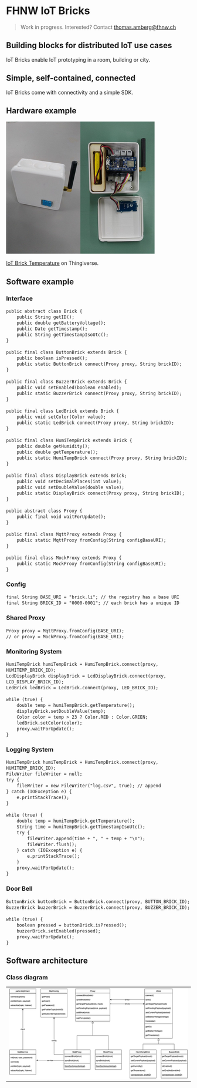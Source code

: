 # FHNW IoT Bricks
> Work in progress. Interested? Contact thomas.amberg@fhnw.ch
## Building blocks for distributed IoT use cases
IoT Bricks enable IoT prototyping in a room, building or city.
## Simple, self-contained, connected
IoT Bricks come with connectivity and a simple SDK.
## Hardware example
<img src="IoTBrickTemperature.jpg"/>

[IoT Brick Temperature](https://www.thingiverse.com/thing:3638252) on Thingiverse.

## Software example
### Interface
```
public abstract class Brick {
    public String getID();
    public double getBatteryVoltage();
    public Date getTimestamp();
    public String getTimestampIsoUtc();
}

public final class ButtonBrick extends Brick {
    public boolean isPressed();
    public static ButtonBrick connect(Proxy proxy, String brickID);
}

public final class BuzzerBrick extends Brick {
    public void setEnabled(boolean enabled);
    public static BuzzerBrick connect(Proxy proxy, String brickID);
}

public final class LedBrick extends Brick {
    public void setColor(Color value);
    public static LedBrick connect(Proxy proxy, String brickID);
}

public final class HumiTempBrick extends Brick {
    public double getHumidity();
    public double getTemperature();
    public static HumiTempBrick connect(Proxy proxy, String brickID);
}

public final class DisplayBrick extends Brick;
    public void setDecimalPlaces(int value);
    public void setDoubleValue(double value);
    public static DisplayBrick connect(Proxy proxy, String brickID);
}

public abstract class Proxy {
    public final void waitForUpdate();
}

public final class MqttProxy extends Proxy {
    public static MqttProxy fromConfig(String configBaseURI);
}     

public final class MockProxy extends Proxy {
    public static MockProxy fromConfig(String configBaseURI);
}
```
### Config
```
final String BASE_URI = "brick.li"; // the registry has a base URI
final String BRICK_ID = "0000-0001"; // each brick has a unique ID
```
### Shared Proxy
```
Proxy proxy = MqttProxy.fromConfig(BASE_URI);
// or proxy = MockProxy.fromConfig(BASE_URI);
```
### Monitoring System
```
HumiTempBrick humiTempBrick = HumiTempBrick.connect(proxy, HUMITEMP_BRICK_ID);
LcdDisplayBrick displayBrick = LcdDisplayBrick.connect(proxy, LCD_DISPLAY_BRICK_ID);
LedBrick ledBrick = LedBrick.connect(proxy, LED_BRICK_ID);

while (true) {
    double temp = humiTempBrick.getTemperature();
    displayBrick.setDoubleValue(temp);
    Color color = temp > 23 ? Color.RED : Color.GREEN;
    ledBrick.setColor(color);
    proxy.waitForUpdate();
}
```

### Logging System
```
HumiTempBrick humiTempBrick = HumiTempBrick.connect(proxy, HUMITEMP_BRICK_ID);
FileWriter fileWriter = null;
try {
    fileWriter = new FileWriter("log.csv", true); // append
} catch (IOException e) {
    e.printStackTrace();
}

while (true) {
    double temp = humiTempBrick.getTemperature();
    String time = humiTempBrick.getTimestampIsoUtc();
    try {
        fileWriter.append(time + ", " + temp + "\n");
        fileWriter.flush();
    } catch (IOException e) {
        e.printStackTrace();
    }
    proxy.waitForUpdate();
}
```

### Door Bell
```
ButtonBrick buttonBrick = ButtonBrick.connect(proxy, BUTTON_BRICK_ID);
BuzzerBrick buzzerBrick = BuzzerBrick.connect(proxy, BUZZER_BRICK_ID);

while (true) {
    boolean pressed = buttonBrick.isPressed();
    buzzerBrick.setEnabled(pressed);
    proxy.waitForUpdate();
}
```

## Software architecture
### Class diagram
<table><tr><td><img width="600" src="IoTBricksClassDiagram.jpg"></td></tr></table>
